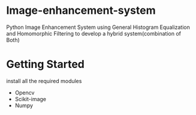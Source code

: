# Image-enhancement-system
Python Image Enhancement System using General Histogram Equalization and Homomorphic Filtering to develop a hybrid system(combination of Both)


# Getting Started
install all the required modules
- Opencv
- Scikit-image
- Numpy
